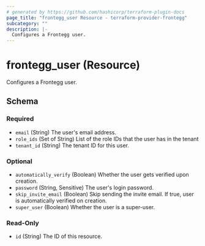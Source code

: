 ```yaml
---
# generated by https://github.com/hashicorp/terraform-plugin-docs
page_title: "frontegg_user Resource - terraform-provider-frontegg"
subcategory: ""
description: |-
  Configures a Frontegg user.
---
```


# frontegg_user (Resource)

Configures a Frontegg user.



<!-- schema generated by tfplugindocs -->
## Schema

### Required

- `email` (String) The user's email address.
- `role_ids` (Set of String) List of the role IDs that the user has in the tenant
- `tenant_id` (String) The tenant ID for this user.

### Optional

- `automatically_verify` (Boolean) Whether the user gets verified upon creation.
- `password` (String, Sensitive) The user's login password.
- `skip_invite_email` (Boolean) Skip sending the invite email. If true, user is automatically verified on creation.
- `super_user` (Boolean) Whether the user is a super-user.

### Read-Only

- `id` (String) The ID of this resource.


